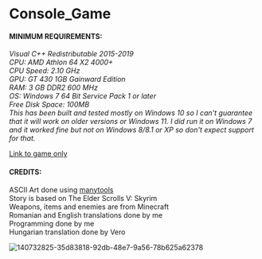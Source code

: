 
# Console_Game  
  
#### **MINIMUM REQUIREMENTS:**  
_Visual C++ Redistributable 2015-2019  
CPU: AMD Athlon 64 X2 4000+  
CPU Speed: 2.10 GHz  
GPU: GT 430 1GB Gainward Edition  
RAM: 3 GB DDR2 600 MHz  
OS: Windows 7 64 Bit Service Pack 1 or later  
Free Disk Space: 100MB  
This has been built and tested mostly on Windows 10 so I can't guarantee that it will work on older versions or Windows 11. I did run it on Windows 7 and it worked fine but not on Windows 8/8.1 or XP so don't expect support for that._   
  
[Link to game only](https://github.com/AurasV/Finished-Console-Game)  
  
#### **CREDITS:**  
ASCII Art done using [manytools](https://manytools.org/hacker-tools/convert-images-to-ascii-art/)  
Story is based on The Elder Scrolls V: Skyrim  
Weapons, items and enemies are from Minecraft  
Romanian and English translations done by me  
Programming done by me  
Hungarian translation done by Vero  
  
  
![140732825-35d83818-92db-48e7-9a56-78b625a62378](https://user-images.githubusercontent.com/80701407/142838556-f5c5cc31-4950-48af-9dad-59ac6f90dd20.png)
